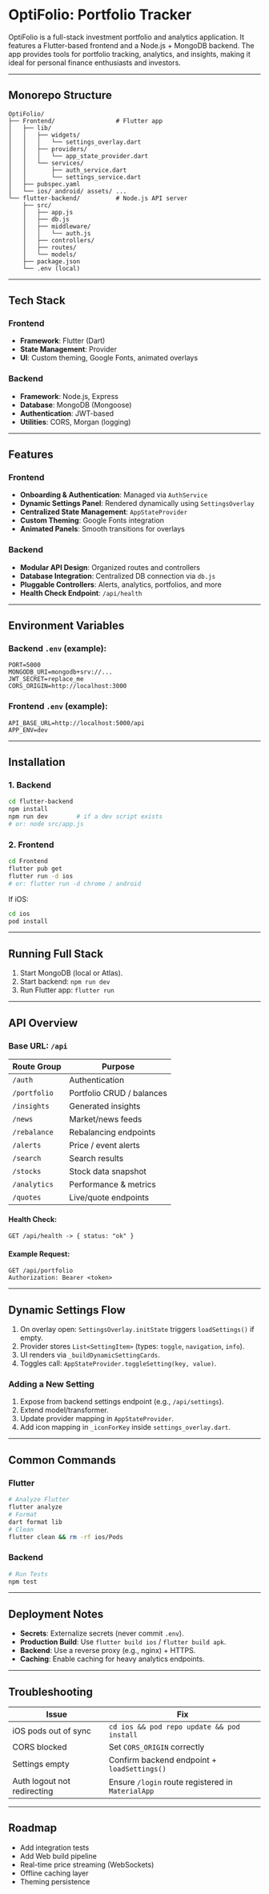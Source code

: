 # OptiFolio: Portfolio Tracker

OptiFolio is a full-stack investment portfolio and analytics application. It features a Flutter-based frontend and a Node.js + MongoDB backend. The app provides tools for portfolio tracking, analytics, and insights, making it ideal for personal finance enthusiasts and investors.

---

## Monorepo Structure
```
OptiFolio/
├── Frontend/                 # Flutter app
│   ├── lib/
│   │   ├── widgets/
│   │   │   └── settings_overlay.dart
│   │   ├── providers/
│   │   │   └── app_state_provider.dart
│   │   └── services/
│   │       ├── auth_service.dart
│   │       └── settings_service.dart
│   ├── pubspec.yaml
│   └── ios/ android/ assets/ ...
└── flutter-backend/          # Node.js API server
    ├── src/
    │   ├── app.js
    │   ├── db.js
    │   ├── middleware/
    │   │   └── auth.js
    │   ├── controllers/
    │   ├── routes/
    │   └── models/
    ├── package.json
    └── .env (local)
```

---

## Tech Stack

### Frontend
- **Framework**: Flutter (Dart)
- **State Management**: Provider
- **UI**: Custom theming, Google Fonts, animated overlays

### Backend
- **Framework**: Node.js, Express
- **Database**: MongoDB (Mongoose)
- **Authentication**: JWT-based
- **Utilities**: CORS, Morgan (logging)

---

## Features

### Frontend
- **Onboarding & Authentication**: Managed via `AuthService`
- **Dynamic Settings Panel**: Rendered dynamically using `SettingsOverlay`
- **Centralized State Management**: `AppStateProvider`
- **Custom Theming**: Google Fonts integration
- **Animated Panels**: Smooth transitions for overlays

### Backend
- **Modular API Design**: Organized routes and controllers
- **Database Integration**: Centralized DB connection via `db.js`
- **Pluggable Controllers**: Alerts, analytics, portfolios, and more
- **Health Check Endpoint**: `/api/health`

---

## Environment Variables

### Backend `.env` (example):
```
PORT=5000
MONGODB_URI=mongodb+srv://...
JWT_SECRET=replace_me
CORS_ORIGIN=http://localhost:3000
```

### Frontend `.env` (example):
```
API_BASE_URL=http://localhost:5000/api
APP_ENV=dev
```

---

## Installation

### 1. Backend
```bash
cd flutter-backend
npm install
npm run dev        # if a dev script exists
# or: node src/app.js
```

### 2. Frontend
```bash
cd Frontend
flutter pub get
flutter run -d ios
# or: flutter run -d chrome / android
```

If iOS:
```bash
cd ios
pod install
```

---

## Running Full Stack
1. Start MongoDB (local or Atlas).
2. Start backend: `npm run dev`
3. Run Flutter app: `flutter run`

---

## API Overview

### Base URL: `/api`

| Route Group   | Purpose                  |
|---------------|--------------------------|
| `/auth`       | Authentication           |
| `/portfolio`  | Portfolio CRUD / balances|
| `/insights`   | Generated insights       |
| `/news`       | Market/news feeds        |
| `/rebalance`  | Rebalancing endpoints    |
| `/alerts`     | Price / event alerts     |
| `/search`     | Search results           |
| `/stocks`     | Stock data snapshot      |
| `/analytics`  | Performance & metrics    |
| `/quotes`     | Live/quote endpoints     |

#### Health Check:
```http
GET /api/health -> { status: "ok" }
```

#### Example Request:
```http
GET /api/portfolio
Authorization: Bearer <token>
```

---

## Dynamic Settings Flow
1. On overlay open: `SettingsOverlay.initState` triggers `loadSettings()` if empty.
2. Provider stores `List<SettingItem>` (types: `toggle`, `navigation`, `info`).
3. UI renders via `_buildDynamicSettingCards`.
4. Toggles call: `AppStateProvider.toggleSetting(key, value)`.

### Adding a New Setting
1. Expose from backend settings endpoint (e.g., `/api/settings`).
2. Extend model/transformer.
3. Update provider mapping in `AppStateProvider`.
4. Add icon mapping in `_iconForKey` inside `settings_overlay.dart`.

---

## Common Commands

### Flutter
```bash
# Analyze Flutter
flutter analyze
# Format
dart format lib
# Clean
flutter clean && rm -rf ios/Pods
```

### Backend
```bash
# Run Tests
npm test
```

---

## Deployment Notes
- **Secrets**: Externalize secrets (never commit `.env`).
- **Production Build**: Use `flutter build ios` / `flutter build apk`.
- **Backend**: Use a reverse proxy (e.g., nginx) + HTTPS.
- **Caching**: Enable caching for heavy analytics endpoints.

---

## Troubleshooting

| Issue                     | Fix                                      |
|---------------------------|------------------------------------------|
| iOS pods out of sync      | `cd ios && pod repo update && pod install` |
| CORS blocked              | Set `CORS_ORIGIN` correctly             |
| Settings empty            | Confirm backend endpoint + `loadSettings()` |
| Auth logout not redirecting | Ensure `/login` route registered in `MaterialApp` |

---

## Roadmap
- Add integration tests
- Add Web build pipeline
- Real-time price streaming (WebSockets)
- Offline caching layer
- Theming persistence

